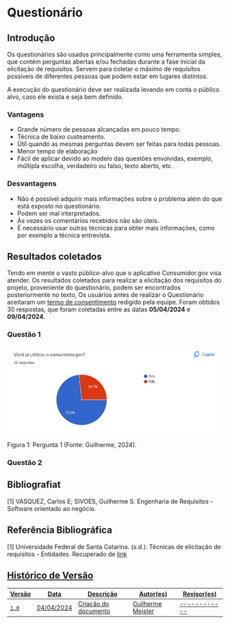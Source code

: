 # Questionário

## Introdução 

Os questionários são usados principalmente como uma ferramenta simples, que contém perguntas abertas e/ou fechadas durante a fase inicial da elicitação de requisitos. Servem para coletar o máximo de requisitos possíveis de diferentes pessoas que podem estar em lugares distintos.

A execução do questionário deve ser realizada levando em conta o público alvo, caso ele exista e seja bem definido.

### Vantagens
- Grande número de pessoas alcançadas em pouco tempo.
- Técnica de baixo custeamento.
- Útil quando as mesmas perguntas devem ser feitas para todas pessoas.
- Menor tempo de elaboração
- Fácil de aplicar devido ao modelo das questões envolvidas, exemplo, múltipla escolha, verdadeiro ou falso, texto aberto, etc.

### Desvantagens
- Não é possível adquirir mais informações sobre o problema além do que está exposto no questionário.
- Podem ser mal interpretados.
- Às vezes os comentários recebidos não são úteis.
- É necessário usar outras técnicas para obter mais informações, como por exemplo a técnica entrevista.

## Resultados coletados

Tendo em mente o vasto público-alvo que o aplicativo Consumidor.gov visa atender. Os resultados coletados para realizar a elicitação dos requisitos do projeto, proveniente do questionário, podem ser encontrados posteriormente no texto,
Os usuários antes de realizar o Questionário aceitaram um <a href="https://docs.google.com/document/d/1DGywQBzByBvDd5y1Gb5rzf5P1LD43F0ZqC0eocd6_RA/edit">termo de consentimento</a> redigido pela equipe. Foram obtidos 30 respostas, que foram coletadas entre as datas **05/04/2024** e **09/04/2024**.

### Questão 1

![Image do resultado da questão 1](https://github.com/Requisitos-de-Software/2024.1-Consumidor.gov/blob/f1a80c4a20e3dde49cb759eea4ee16d83326c444/assets/img/Elicita%C3%A7%C3%A3o/Questao01.png)
  
<p>
Figura 1: Pergunta 1 (Fonte: Guilherme, 2024). 
</p>

### Questão 2



## Bibliografiat

[1] VASQUEZ, Carlos E; SIVOES, Guilherme S. Engenharia de Requisitos - Software orientado ao negócio.

## Referência Bibliográfica

[1] Universidade Federal de Santa Catarina. (s.d.). Técnicas de elicitação de requisitos - Entidades. Recuperado de  <a href="https://retraining.inf.ufsc.br/guia/app/classificacoes/tecnicas-de-elicitacao-de-requisitos/entidades">link

## Histórico de Versão
| Versão | Data          | Descrição           | Autor(es)     |  Revisor(es)  |
| ------ | ------------- | ---------------------------------- | ------------- | ------------- |
| `1.0`  | 04/04/2024 | Criação do documento | Guilherme Meister | ------------ |
